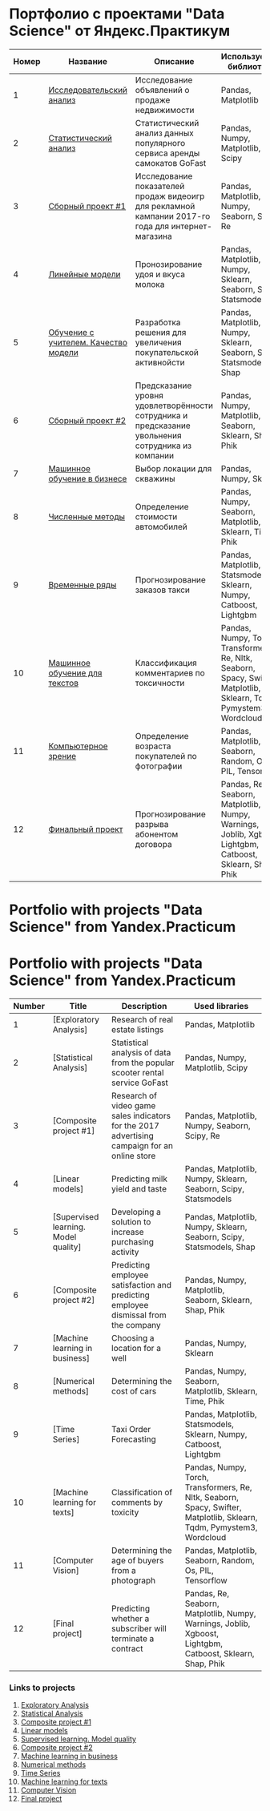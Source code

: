 # Портфолио с проектами "Data Science" от Яндекс.Практикум

| Номер | Название      | Описание      | Используемые библиотеки      |
| ------------- | ------------- | ------------- |-------------- |
| 1 | [Исследовательский анализ](https://github.com/kpolitov073/Portfolio-yandex-praktikum-/blob/main/01.%20%D0%98%D1%81%D1%81%D0%BB%D0%B5%D0%B4%D0%BE%D0%B2%D0%B0%D1%82%D0%B5%D0%BB%D1%8C%D1%81%D0%BA%D0%B8%D0%B9%20%D0%B0%D0%BD%D0%B0%D0%BB%D0%B8%D0%B7%20%D0%B4%D0%B0%D0%BD%D0%BD%D1%8B%D1%85.ipynb)  | Исследование объявлений о продаже недвижимости  | Pandas, Matplotlib |
| 2 | [Статистический анализ](https://github.com/kpolitov073/Portfolio-yandex-praktikum-/blob/main/02.%20%D0%A1%D1%82%D0%B0%D1%82%D0%B8%D1%81%D1%82%D0%B8%D1%87%D0%B5%D1%81%D0%BA%D0%B8%D0%B9%20%D0%B0%D0%BD%D0%B0%D0%BB%D0%B8%D0%B7%20%D0%B4%D0%B0%D0%BD%D0%BD%D1%8B%D1%85.ipynb)   | Статистический анализ данных популярного сервиса аренды самокатов GoFast | Pandas, Numpy, Matplotlib, Scipy |
| 3 | [Сборный проект #1](https://github.com/kpolitov073/Portfolio-yandex-praktikum-/blob/main/03.%20%D0%A1%D0%B1%D0%BE%D1%80%D0%BD%D1%8B%D0%B9%20%D0%BF%D1%80%D0%BE%D0%B5%D0%BA%D1%82%201.ipynb) | Исследование показателей продаж видеоигр для рекламной кампании 2017-го года для интернет-магазина |  Pandas, Matplotlib, Numpy, Seaborn, Scipy, Re |
| 4 | [Линейные модели](https://github.com/kpolitov073/Portfolio-yandex-praktikum-/blob/main/04.%20%D0%9B%D0%B8%D0%BD%D0%B5%D0%B9%D0%BD%D1%8B%D0%B5%20%D0%BC%D0%BE%D0%B4%D0%B5%D0%BB%D0%B8%20%D0%B2%20%D0%BC%D0%B0%D1%88%D0%B8%D0%BD%D0%BD%D0%BE%D0%BC%20%D0%BE%D0%B1%D1%83%D1%87%D0%B5%D0%BD%D0%B8%D0%B8.ipynb)   | Пронозирование удоя и вкуса молока |  Pandas, Matplotlib, Numpy, Sklearn, Seaborn, Scipy, Statsmodels |
| 5 | [Обучение с учителем. Качество модели](https://github.com/kpolitov073/Portfolio-yandex-praktikum-/blob/main/05.%20%D0%9E%D0%B1%D1%83%D1%87%D0%B5%D0%BD%D0%B8%D0%B5%20%D1%81%20%D1%83%D1%87%D0%B8%D1%82%D0%B5%D0%BB%D0%B5%D0%BC%20%D0%BA%D0%B0%D1%87%D0%B5%D1%81%D1%82%D0%B2%D0%BE%20%D0%BC%D0%BE%D0%B4%D0%B5%D0%BB%D0%B8.ipynb)   | Разработка решения для увеличения покупательской активнойсти | Pandas, Matplotlib, Numpy, Sklearn, Seaborn, Scipy, Statsmodels, Shap |
| 6 | [Сборный проект #2](https://github.com/kpolitov073/Portfolio-yandex-praktikum-/blob/main/06.%20%D0%A1%D0%B1%D0%BE%D1%80%D0%BD%D1%8B%D0%B9%20%D0%BF%D1%80%D0%BE%D0%B5%D0%BA%D1%82%202.ipynb)   | Предсказание уровня удовлетворённости сотрудника и предсказание увольнения сотрудника из компании | Pandas, Numpy, Matplotlib, Seaborn, Sklearn, Shap, Phik |
| 7 | [Машинное обучение в бизнесе](https://github.com/kpolitov073/Portfolio-yandex-praktikum-/blob/main/07.%20%D0%9C%D0%B0%D1%88%D0%B8%D0%BD%D0%BD%D0%BE%D0%B5%20%D0%BE%D0%B1%D1%83%D1%87%D0%B5%D0%BD%D0%B8%D0%B5%20%D0%B2%20%D0%B1%D0%B8%D0%B7%D0%BD%D0%B5%D1%81%D0%B5.ipynb)   | Выбор локации для скважины | Pandas, Numpy, Sklearn |
| 8 | [Численные методы](https://github.com/kpolitov073/Portfolio-yandex-praktikum-/blob/main/08.%20%D0%A7%D0%B8%D1%81%D0%BB%D0%B5%D0%BD%D0%BD%D1%8B%D0%B5%20%D0%BC%D0%B5%D1%82%D0%BE%D0%B4%D1%8B.ipynb)   | Определение стоимости автомобилей | Pandas, Numpy, Seaborn, Matplotlib, Sklearn, Time, Phik |
| 9 | [Временные ряды](https://github.com/kpolitov073/Portfolio-yandex-praktikum-/blob/main/09.%20%D0%92%D1%80%D0%B5%D0%BC%D0%B5%D0%BD%D0%BD%D1%8B%D0%B5%20%D1%80%D1%8F%D0%B4%D1%8B.ipynb)   | Прогнозирование заказов такси |  Pandas, Matplotlib, Statsmodels, Sklearn, Numpy, Catboost, Lightgbm |
| 10 | [Машинное обучение для текстов](https://github.com/kpolitov073/Portfolio-yandex-praktikum-/blob/main/10.%20%D0%9C%D0%B0%D1%88%D0%B8%D0%BD%D0%BD%D0%BE%D0%B5%20%D0%BE%D0%B1%D1%83%D1%87%D0%B5%D0%BD%D0%B8%D0%B5%20%D0%B4%D0%BB%D1%8F%20%D1%82%D0%B5%D0%BA%D1%81%D1%82%D0%BE%D0%B2.ipynb)   | Классификация комментариев по токсичности |  Pandas, Numpy, Torch, Transformers, Re, Nltk, Seaborn, Spacy, Swifter, Matplotlib, Sklearn, Tqdm, Pymystem3, Wordcloud |
| 11 | [Компьютерное зрение](https://github.com/kpolitov073/Portfolio-yandex-praktikum-/blob/main/11.%20%D0%9A%D0%BE%D0%BC%D0%BF%D1%8C%D1%8E%D1%82%D0%B5%D1%80%D0%BD%D0%BE%D0%B5%20%D0%B7%D1%80%D0%B5%D0%BD%D0%B8%D0%B5.ipynb)   | Определение возраста покупателей по фотографии | Pandas, Matplotlib, Seaborn, Random, Os, PIL, Tensorflow |
| 12 | [Финальный проект](https://github.com/kpolitov073/Portfolio-yandex-praktikum-/blob/main/12.%D0%A4%D0%B8%D0%BD%D0%B0%D0%BB%D1%8C%D0%BD%D1%8B%D0%B9%20%D0%BF%D1%80%D0%BE%D0%B5%D0%BA%D1%82.ipynb)   | Прогнозирование разрыва абонентом договора |  Pandas, Re, Seaborn, Matplotlib, Numpy, Warnings, Joblib, Xgboost, Lightgbm, Catboost, Sklearn, Shap, Phik  |



# Portfolio with projects "Data Science" from Yandex.Practicum

# Portfolio with projects "Data Science" from Yandex.Practicum

| Number | Title | Description | Used libraries |
| ------ | ----- | ----------- | -------------- |
| 1 | [Exploratory Analysis] | Research of real estate listings | Pandas, Matplotlib |
| 2 | [Statistical Analysis] | Statistical analysis of data from the popular scooter rental service GoFast | Pandas, Numpy, Matplotlib, Scipy |
| 3 | [Composite project #1] | Research of video game sales indicators for the 2017 advertising campaign for an online store | Pandas, Matplotlib, Numpy, Seaborn, Scipy, Re |
| 4 | [Linear models] | Predicting milk yield and taste | Pandas, Matplotlib, Numpy, Sklearn, Seaborn, Scipy, Statsmodels |
| 5 | [Supervised learning. Model quality] | Developing a solution to increase purchasing activity | Pandas, Matplotlib, Numpy, Sklearn, Seaborn, Scipy, Statsmodels, Shap |
| 6 | [Composite project #2] | Predicting employee satisfaction and predicting employee dismissal from the company | Pandas, Numpy, Matplotlib, Seaborn, Sklearn, Shap, Phik |
| 7 | [Machine learning in business] | Choosing a location for a well | Pandas, Numpy, Sklearn |
| 8 | [Numerical methods] | Determining the cost of cars | Pandas, Numpy, Seaborn, Matplotlib, Sklearn, Time, Phik |
| 9 | [Time Series] | Taxi Order Forecasting | Pandas, Matplotlib, Statsmodels, Sklearn, Numpy, Catboost, Lightgbm |
| 10 | [Machine learning for texts] | Classification of comments by toxicity | Pandas, Numpy, Torch, Transformers, Re, Nltk, Seaborn, Spacy, Swifter, Matplotlib, Sklearn, Tqdm, Pymystem3, Wordcloud |
| 11 | [Computer Vision] | Determining the age of buyers from a photograph | Pandas, Matplotlib, Seaborn, Random, Os, PIL, Tensorflow |
| 12 | [Final project] | Predicting whether a subscriber will terminate a contract | Pandas, Re, Seaborn, Matplotlib, Numpy, Warnings, Joblib, Xgboost, Lightgbm, Catboost, Sklearn, Shap, Phik |

### Links to projects
1. [Exploratory Analysis](https://github.com/kpolitov073/Portfolio-yandex-praktikum-/blob/main/01.%20%D0%98%D1%81%D1%81%D0%BB%D0%B5%D0%B4%D0%BE%D0%B2%D0%B0%D1%82%D0%B5%D0%BB%D1%8C%D1%81%D0%BA%D0%B8%D0%B9%20%D0%B0%D0%BD%D0%B0%D0%BB%D0%B8%D0%B7%20%D0%B4%D0%B0%D0%BD%D0%BD%D1%8B%D1%85.ipynb)
2. [Statistical Analysis](https://github.com/kpolitov073/Portfolio-yandex-praktikum-/blob/main/02.%20%D0%A1%D1%82%D0%B0%D1%82%D0%B8%D1%81%D1%82%D0%B8%D1%87%D0%B5%D1%81%D0%BA%D0%B8%D0%B9%20%D0%B0%D0%BD%D0%B0%D0%BB%D0%B8%D0%B7%20%D0%B4%D0%B0%D0%BD%D0%BD%D1%8B%D1%85.ipynb)
3. [Composite project #1](https://github.com/kpolitov073/Portfolio-yandex-praktikum-/blob/main/03.%20%D0%A1%D0%B1%D0%BE%D1%80%D0%BD%D1%8B%D0%B9%20%D0%BF%D1%80%D0%BE%D0%B5%D0%BA%D1%82%201.ipynb)
4. [Linear models](https://github.com/kpolitov073/Portfolio-yandex-praktikum-/blob/main/04.%20%D0%9B%D0%B8%D0%BD%D0%B5%D0%B9%D0%BD%D1%8B%D0%B5%20%D0%BC%D0%BE%D0%B4%D0%B5%D0%BB%D0%B8%20%D0%B2%20%D0%BC%D0%B0%D1%88%D0%B8%D0%BD%D0%BD%D0%BE%D0%BC%20%D0%BE%D0%B1%D1%83%D1%87%D0%B5%D0%BD%D0%B8%D0%B8.ipynb)
5. [Supervised learning. Model quality](https://github.com/kpolitov073/Portfolio-yandex-praktikum-/blob/main/05.%20%D0%9E%D0%B1%D1%83%D1%87%D0%B5%D0%BD%D0%B8%D0%B5%20%D1%81%20%D1%83%D1%87%D0%B8%D1%82%D0%B5%D0%BB%D0%B5%D0%BC%20%D0%BA%D0%B0%D1%87%D0%B5%D1%81%D1%82%D0%B2%D0%BE%20%D0%BC%D0%BE%D0%B4%D0%B5%D0%BB%D0%B8.ipynb)
6. [Composite project #2](https://github.com/kpolitov073/Portfolio-yandex-praktikum-/blob/main/06.%20%D0%A1%D0%B1%D0%BE%D1%80%D0%BD%D1%8B%D0%B9%20%D0%BF%D1%80%D0%BE%D0%B5%D0%BA%D1%82%202.ipynb)
7. [Machine learning in business](https://github.com/kpolitov073/Portfolio-yandex-praktikum-/blob/main/07.%20%D0%9C%D0%B0%D1%88%D0%B8%D0%BD%D0%BD%D0%BE%D0%B5%20%D0%BE%D0%B1%D1%83%D1%87%D0%B5%D0%BD%D0%B8%D0%B5%20%D0%B2%20%D0%B1%D0%B8%D0%B7%D0%BD%D0%B5%D1%81%D0%B5.ipynb)
8. [Numerical methods](https://github.com/kpolitov073/Portfolio-yandex-praktikum-/blob/main/08.%20%D0%A7%D0%B8%D1%81%D0%BB%D0%B5%D0%BD%D0%BD%D1%8B%D0%B5%20%D0%BC%D0%B5%D1%82%D0%BE%D0%B4%D1%8B.ipynb)
9. [Time Series](https://github.com/kpolitov073/Portfolio-yandex-praktikum-/blob/main/09.%20%D0%92%D1%80%D0%B5%D0%BC%D0%B5%D0%BD%D0%BD%D1%8B%D0%B5%20%D1%80%D1%8F%D0%B4%D1%8B.ipynb)
10. [Machine learning for texts](https://github.com/kpolitov073/Portfolio-yandex-praktikum-/blob/main/10.%20%D0%9C%D0%B0%D1%88%D0%B8%D0%BD%D0%BD%D0%BE%D0%B5%20%D0%BE%D0%B1%D1%83%D1%87%D0%B5%D0%BD%D0%B8%D0%B5%20%D0%B4%D0%BB%D1%8F%20%D1%82%D0%B5%D0%BA%D1%81%D1%82%D0%BE%D0%B2.ipynb)
11. [Computer Vision](https://github.com/kpolitov073/Portfolio-yandex-praktikum-/blob/main/11.%20%D0%9A%D0%BE%D0%BC%D0%BF%D1%8C%D1%8E%D1%82%D0%B5%D1%80%D0%BD%D0%BE%D0%B5%20%D0%B7%D1%80%D0%B5%D0%BD%D0%B8%D0%B5.ipynb)
12. [Final project](https://github.com/kpolitov073/Portfolio-yandex-praktikum-/blob/main/12.%D0%A4%D0%B8%D0%BD%D0%B0%D0%BB%D1%8C%D0%BD%D1%8B%D0%B9%20%D0%BF%D1%80%D0%BE%D0%B5%D0%BA%D1%82.ipynb)
